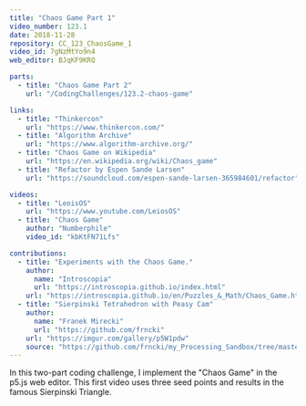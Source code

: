 ```yaml
---
title: "Chaos Game Part 1"
video_number: 123.1
date: 2018-11-28
repository: CC_123_ChaosGame_1
video_id: 7gNzMtYo9n4
web_editor: BJqKF9KRQ

parts:
  - title: "Chaos Game Part 2"
    url: "/CodingChallenges/123.2-chaos-game"

links:
  - title: "Thinkercon"
    url: "https://www.thinkercon.com/"
  - title: "Algorithm Archive"
    url: "https://www.algorithm-archive.org/"
  - title: "Chaos Game on Wikipedia"
    url: "https://en.wikipedia.org/wiki/Chaos_game"
  - title: "Refactor by Espen Sande Larsen"
    url: "https://soundcloud.com/espen-sande-larsen-365984601/refactor"

videos:
  - title: "LeoisOS"
    url: "https://www.youtube.com/LeiosOS"
  - title: "Chaos Game"
    author: "Numberphile"
    video_id: "kbKtFN71Lfs"

contributions:
  - title: "Experiments with the Chaos Game."
    author:
      name: "Introscopia"
      url: "https://introscopia.github.io/index.html"
    url: "https://introscopia.github.io/en/Puzzles_&_Math/Chaos_Game.html"    
  - title: "Sierpinski Tetrahedron with Peasy Cam"
    author:
      name: "Franek Mirecki"
      url: "https://github.com/frncki"
    url: "https://imgur.com/gallery/p5W1pdw"
    source: "https://github.com/frncki/my_Processing_Sandbox/tree/master/Sierpinski_Tetrahedron"
---
```


In this two-part coding challenge, I implement the "Chaos Game" in the p5.js web editor. This first video uses three seed points and results in the famous Sierpinski Triangle.
